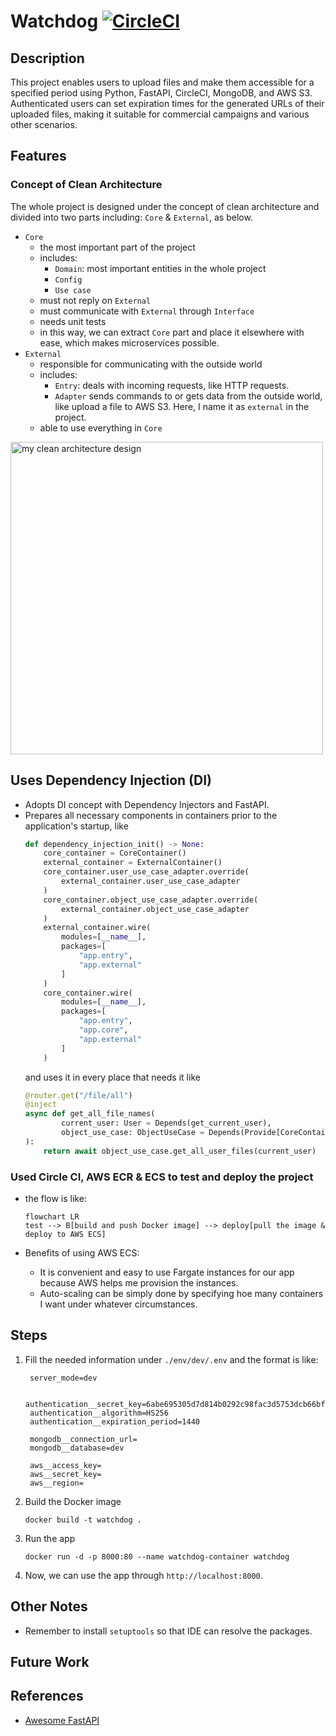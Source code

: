 # Watchdog [![CircleCI](https://dl.circleci.com/status-badge/img/circleci/ME2opz6NQmyqhFno6cPKqT/V1gLZ1QzgoFhKGem6FCham/tree/main.svg?style=svg&circle-token=CCIPRJ_YJm16UpjLz2RehZWqxL7rS_85e497af218d7ffc43d94de905224bff20b076a3)](https://dl.circleci.com/status-badge/redirect/circleci/ME2opz6NQmyqhFno6cPKqT/V1gLZ1QzgoFhKGem6FCham/tree/main)

## Description

This project enables users to upload files and make them accessible for a specified period using Python, FastAPI,
CircleCI, MongoDB, and AWS S3. Authenticated users can set expiration times for the generated URLs of their uploaded
files, making it suitable for commercial campaigns and various other scenarios.

## Features

### Concept of Clean Architecture

The whole project is designed under the concept of clean architecture and divided into two parts
including: `Core` & `External`, as below.

- `Core`
    - the most important part of the project
    - includes:
        - `Domain`: most important entities in the whole project
        - `Config`
        - `Use case`
    - must not reply on `External`
    - must communicate with `External` through `Interface`
    - needs unit tests
    - in this way, we can extract `Core` part and place it elsewhere with ease, which makes microservices possible.
- `External`
    - responsible for communicating with the outside world
    - includes:
        - `Entry`: deals with incoming requests, like HTTP requests.
        - `Adapter` sends commands to or gets data from the outside world, like upload a file to AWS
          S3. Here, I name it as `external` in the project.
    - able to use everything in `Core`

<img src="https://the-general.s3.ap-northeast-1.amazonaws.com/project/redis-impl.svg" width="500" alt="my clean architecture design"/>

## Uses Dependency Injection (DI)

- Adopts DI concept with Dependency Injectors and FastAPI.
- Prepares all necessary components in containers prior to the application's startup, like
    ```python
    def dependency_injection_init() -> None:
        core_container = CoreContainer()
        external_container = ExternalContainer()
        core_container.user_use_case_adapter.override(
            external_container.user_use_case_adapter
        )
        core_container.object_use_case_adapter.override(
            external_container.object_use_case_adapter
        )
        external_container.wire(
            modules=[__name__],
            packages=[
                "app.entry",
                "app.external"
            ]
        )
        core_container.wire(
            modules=[__name__],
            packages=[
                "app.entry",
                "app.core",
                "app.external"
            ]
        )
    ```
  and uses it in every place that needs it like
    ```python
    @router.get("/file/all")
    @inject
    async def get_all_file_names(
            current_user: User = Depends(get_current_user),
            object_use_case: ObjectUseCase = Depends(Provide[CoreContainer.object_use_case])
    ):
        return await object_use_case.get_all_user_files(current_user)
    ```

### Used Circle CI, AWS ECR & ECS to test and deploy the project

- the flow is like:
    ```mermaid
    flowchart LR
    test --> B[build and push Docker image] --> deploy[pull the image & deploy to AWS ECS]
    ```

- Benefits of using AWS ECS:
    - It is convenient and easy to use Fargate instances for our app because AWS helps me provision the instances.
    - Auto-scaling can be simply done by specifying hoe many containers I want under whatever circumstances.

## Steps

1. Fill the needed information under `./env/dev/.env` and the format is like:

   ```
    server_mode=dev
    
    authentication__secret_key=6abe695305d7d814b0292c98fac3d5753dcb66bfa7b42941813782f8b3cdad34
    authentication__algorithm=HS256
    authentication__expiration_period=1440
    
    mongodb__connection_url=
    mongodb__database=dev
    
    aws__access_key=
    aws__secret_key=
    aws__region=
   ```

2. Build the Docker image

   ```shell
   docker build -t watchdog .
   ```
3. Run the app

   ```shell
   docker run -d -p 8000:80 --name watchdog-container watchdog
   ```
   
4. Now, we can use the app through `http://localhost:8000`.

## Other Notes

- Remember to install `setuptools` so that IDE can resolve the packages.

## Future Work

## References

- [Awesome FastAPI](https://github.com/mjhea0/awesome-fastapi?tab=readme-ov-file#admin)

